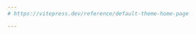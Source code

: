 ```yaml
---
# https://vitepress.dev/reference/default-theme-home-page

---
```

<script setup>
  window.location.replace('/en-US/Get-Started-with-Scantist/')
</script>